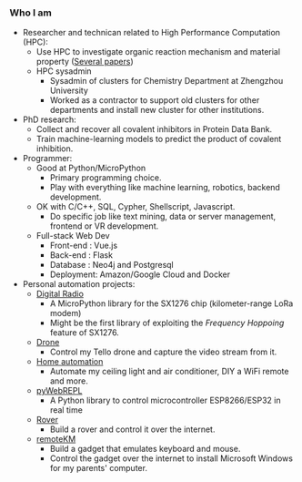 ### Who I am
* Researcher and technican related to High Performance Computation (HPC): 
  * Use HPC to investigate organic reaction mechanism and material property ([Several papers](https://www.researchgate.net/scientific-contributions/Xiaokang-Guo-2045488309))
  * HPC sysadmin 
    * Sysadmin of clusters for Chemistry Department at Zhengzhou University
    * Worked as a contractor to support old clusters for other departments and install new cluster for other institutions.
* PhD research:
  * Collect and recover all covalent inhibitors in Protein Data Bank.
  * Train machine-learning models to predict the product of covalent inhibition.
* Programmer:
  * Good at Python/MicroPython 
    * Primary programming choice.
    * Play with everything like machine learning, robotics, backend development.
  * OK with C/C++, SQL, Cypher, Shellscript, Javascript.
    * Do specific job like text mining, data or server management, frontend or VR development.
  * Full-stack Web Dev
    * Front-end : Vue.js
    * Back-end  : Flask
    * Database  : Neo4j and Postgresql
    * Deployment: Amazon/Google Cloud and Docker 
* Personal automation projects: 
  * [Digital Radio](https://github.com/xg590/SX1276) 
    * A MicroPython library for the SX1276 chip (kilometer-range LoRa modem)
    * Might be the first library of exploiting the <i>Frequency Hoppoing</i> feature of SX1276.
  * [Drone](https://github.com/xg590/Tello-Python)
    * Control my Tello drone and capture the video stream from it.
  * [Home automation](https://github.com/xg590/Home_Automation) 
    * Automate my ceiling light and air conditioner, DIY a WiFi remote and more. 
  * [pyWebREPL](https://github.com/xg590/pyWebREPL) 
    * A Python library to control microcontroller ESP8266/ESP32 in real time 
  * [Rover](https://github.com/xg590/IoT_Rover) 
    * Build a rover and control it over the internet.
  * [remoteKM](https://github.com/xg590/remoteKM)
    * Build a gadget that emulates keyboard and mouse.
    * Control the gadget over the internet to install Microsoft Windows for my parents' computer.
